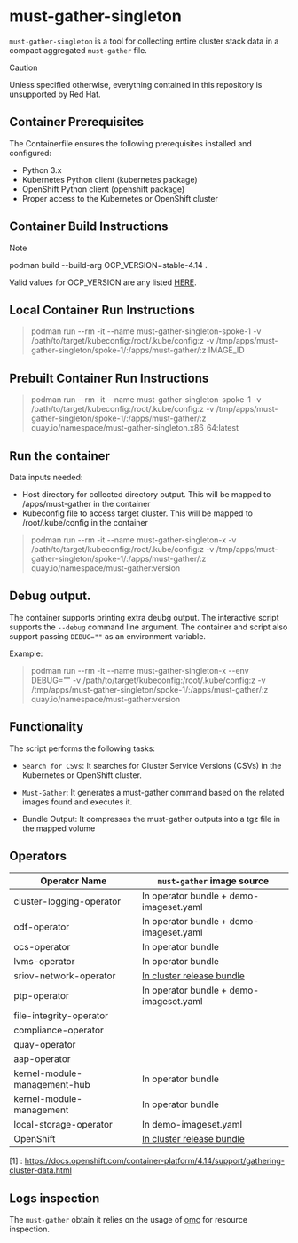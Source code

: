 # must-gather-singleton

`must-gather-singleton` is a tool for collecting entire cluster stack data in a compact aggregated `must-gather` file.

> [!CAUTION]
> Unless specified otherwise, everything contained in this repository is unsupported by Red Hat.

## Container Prerequisites

The Containerfile ensures the following prerequisites installed and configured:

- Python 3.x
- Kubernetes Python client (kubernetes package)
- OpenShift Python client (openshift package)
- Proper access to the Kubernetes or OpenShift cluster

## Container Build Instructions

> [!NOTE]  
> podman build --build-arg OCP_VERSION=stable-4.14 .

Valid values for OCP_VERSION are any listed [HERE](https://mirror.openshift.com/pub/openshift-v4/clients/ocp/).

## Local Container Run Instructions

> podman run --rm -it --name must-gather-singleton-spoke-1 -v /path/to/target/kubeconfig:/root/.kube/config:z -v /tmp/apps/must-gather-singleton/spoke-1/:/apps/must-gather/:z IMAGE_ID

## Prebuilt Container Run Instructions

> podman run --rm -it --name must-gather-singleton-spoke-1 -v /path/to/target/kubeconfig:/root/.kube/config:z -v /tmp/apps/must-gather-singleton/spoke-1/:/apps/must-gather/:z quay.io/namespace/must-gather-singleton.x86_64:latest

## Run the container

Data inputs needed:

- Host directory for collected directory output. This will be mapped to /apps/must-gather in the container
- Kubeconfig file to access target cluster. This will be mapped to /root/.kube/config in the container


> podman run --rm -it --name must-gather-singleton-x -v /path/to/target/kubeconfig:/root/.kube/config:z -v /tmp/apps/must-gather-singleton/spoke-1/:/apps/must-gather/:z quay.io/namespace/must-gather:version

## Debug output.

The container supports printing extra deubg output. The interactive script supports the `--debug` command line argument. The container and script also support passing `DEBUG=""` as an environment variable. 

Example: 

> podman run --rm -it --name must-gather-singleton-x --env DEBUG="" -v /path/to/target/kubeconfig:/root/.kube/config:z -v /tmp/apps/must-gather-singleton/spoke-1/:/apps/must-gather/:z quay.io/namespace/must-gather:version

## Functionality
The script performs the following tasks:

- `Search for CSVs`: It searches for Cluster Service Versions (CSVs) in the Kubernetes or OpenShift cluster.

- `Must-Gather`: It generates a must-gather command based on the related images found and executes it.

- Bundle Output: It compresses the must-gather outputs into a tgz file in the mapped volume 


## Operators 

| Operator Name              | `must-gather` image source  |
|----------------------------|---------------------------|
| cluster-logging-operator   | In operator bundle + demo-imageset.yaml       |
| odf-operator               | In operator bundle + demo-imageset.yaml       |
| ocs-operator               | In operator bundle        |
| lvms-operator              | In operator bundle        |
| sriov-network-operator     | [In cluster release bundle](https://github.com/openshift/must-gather) |
| ptp-operator               | In operator bundle + demo-imageset.yaml       |
| file-integrity-operator    |
| compliance-operator        |
| quay-operator              |
| aap-operator               |
| kernel-module-management-hub |In operator bundle        |
| kernel-module-management   |  In operator bundle        |
| local-storage-operator     | In demo-imageset.yaml      |
| OpenShift                  | [In cluster release bundle](https://github.com/openshift/must-gather) |

[1] : https://docs.openshift.com/container-platform/4.14/support/gathering-cluster-data.html



## Logs inspection

The `must-gather` obtain it relies on the usage of [omc](https://github.com/gmeghnag/omc)  for resource inspection.
